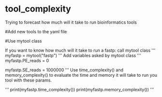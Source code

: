 # tool_complexity
Trying to forecast how much will it take to run bioinformatics tools

#Add new tools to the yaml file 

#Use mytool class

If you want to know how much will it take to run a fastp:
call mytool class
'''
myfastp = mytool("fastp")
'''
Add variables asked by mytool class
'''
myfastp.PE_reads = 0

myfastp.SE_reads = 1000000
'''
Use time_complexity() and memory_complexity() to evaluate the time and memory it will take to run you tool with these params.

'''
print(myfastp.time_complexity())
print(myfastp.memory_complexity())
'''
